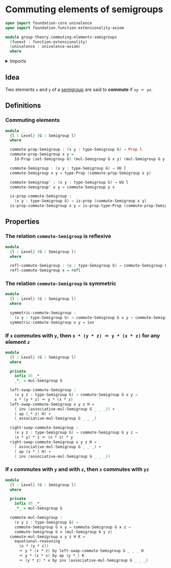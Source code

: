 # Commuting elements of semigroups

```agda
open import foundation-core.univalence
open import foundation.function-extensionality-axiom

module group-theory.commuting-elements-semigroups
  (funext : function-extensionality)
  (univalence : univalence-axiom)
  where
```

<details><summary>Imports</summary>

```agda
open import foundation.action-on-identifications-functions
open import foundation.dependent-products-propositions funext
open import foundation.identity-types funext
open import foundation.propositions funext univalence
open import foundation.sets funext univalence
open import foundation.universe-levels

open import group-theory.semigroups funext univalence
```

</details>

## Idea

Two elements `x` and `y` of a [semigroup](group-theory.semigroups.md) are said
to **commute** if `xy ＝ yx`.

## Definitions

### Commuting elements

```agda
module _
  {l : Level} (G : Semigroup l)
  where

  commute-prop-Semigroup : (x y : type-Semigroup G) → Prop l
  commute-prop-Semigroup x y =
    Id-Prop (set-Semigroup G) (mul-Semigroup G x y) (mul-Semigroup G y x)

  commute-Semigroup : (x y : type-Semigroup G) → UU l
  commute-Semigroup x y = type-Prop (commute-prop-Semigroup x y)

  commute-Semigroup' : (x y : type-Semigroup G) → UU l
  commute-Semigroup' x y = commute-Semigroup y x

  is-prop-commute-Semigroup :
    (x y : type-Semigroup G) → is-prop (commute-Semigroup x y)
  is-prop-commute-Semigroup x y = is-prop-type-Prop (commute-prop-Semigroup x y)
```

## Properties

### The relation `commute-Semigroup` is reflexive

```agda
module _
  {l : Level} (G : Semigroup l)
  where

  refl-commute-Semigroup : (x : type-Semigroup G) → commute-Semigroup G x x
  refl-commute-Semigroup x = refl
```

### The relation `commute-Semigroup` is symmetric

```agda
module _
  {l : Level} (G : Semigroup l)
  where

  symmetric-commute-Semigroup :
    (x y : type-Semigroup G) → commute-Semigroup G x y → commute-Semigroup G y x
  symmetric-commute-Semigroup x y = inv
```

### If `x` commutes with `y`, then `x * (y * z) ＝ y * (x * z)` for any element `z`

```agda
module _
  {l : Level} (G : Semigroup l)
  where

  private
    infix 45 _*_
    _*_ = mul-Semigroup G

  left-swap-commute-Semigroup :
    (x y z : type-Semigroup G) → commute-Semigroup G x y →
    x * (y * z) ＝ y * (x * z)
  left-swap-commute-Semigroup x y z H =
    ( inv (associative-mul-Semigroup G _ _ _)) ∙
    ( ap (_* z) H) ∙
    ( associative-mul-Semigroup G _ _ _)

  right-swap-commute-Semigroup :
    (x y z : type-Semigroup G) → commute-Semigroup G y z →
    (x * y) * z ＝ (x * z) * y
  right-swap-commute-Semigroup x y z H =
    ( associative-mul-Semigroup G _ _ _) ∙
    ( ap (x *_) H) ∙
    ( inv (associative-mul-Semigroup G _ _ _))
```

### If `x` commutes with `y` and with `z`, then `x` commutes with `yz`

```agda
module _
  {l : Level} (G : Semigroup l)
  where

  private
    infix 45 _*_
    _*_ = mul-Semigroup G

  commute-mul-Semigroup :
    (x y z : type-Semigroup G) →
    commute-Semigroup G x y → commute-Semigroup G x z →
    commute-Semigroup G x (mul-Semigroup G y z)
  commute-mul-Semigroup x y z H K =
    equational-reasoning
      (x * (y * z))
      ＝ y * (x * z) by left-swap-commute-Semigroup G _ _ _ H
      ＝ y * (z * x) by ap (y *_) K
      ＝ (y * z) * x by inv (associative-mul-Semigroup G _ _ _)
```
